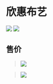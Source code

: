 # 欣惠布艺
![](https://tva1.sinaimg.cn/large/0081Kckwgy1gk50toepi5j30u0140n2e.jpg)
![](https://tva1.sinaimg.cn/large/0081Kckwgy1gk50u1izdzj30u0140q8o.jpg)

## 售价

> ![](http://qiniu.guipeisheng.com/20201103102941.png)

> ![](http://qiniu.guipeisheng.com/20201103103018.png)

